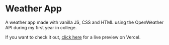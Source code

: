 # Weather App
A weather app made with vanilla JS, CSS and HTML using the OpenWeather API during my first year in college. 

If you want to check it out, [click here](weather-app-luccalaz.vercel.app) for a live preview on Vercel.
